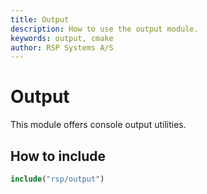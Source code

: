 ```yaml
---
title: Output
description: How to use the output module.
keywords: output, cmake
author: RSP Systems A/S
---
```


# Output

This module offers console output utilities.

## How to include

```cmake
include("rsp/output")
```
